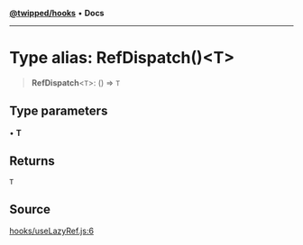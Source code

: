 [**@twipped/hooks**](../../README.md) • **Docs**

***

# Type alias: RefDispatch()\<T\>

> **RefDispatch**\<`T`\>: () => `T`

## Type parameters

• **T**

## Returns

`T`

## Source

[hooks/useLazyRef.js:6](https://github.com/Twipped/hooks/blob/main/hooks/useLazyRef.js#L6)
